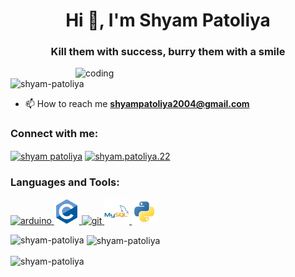 <h1 align="center">Hi 👋, I'm Shyam Patoliya</h1>
<h3 align="center">Kill them with success, burry them with a smile</h3>

<img align="right" alt="coding" width="400" src="https://media.tenor.com/qJ5evVs-_uUAAAAC/coding.gif">

<p align="left"> <img src="https://komarev.com/ghpvc/?username=shyam-patoliya&label=Profile%20views&color=0e75b6&style=flat" alt="shyam-patoliya" /> </p>

- 📫 How to reach me **shyampatoliya2004@gmail.com**

<h3 align="left">Connect with me:</h3>
<p align="left">
<a href="https://linkedin.com/in/shyam patoliya" target="blank"><img align="center" src="https://raw.githubusercontent.com/rahuldkjain/github-profile-readme-generator/master/src/images/icons/Social/linked-in-alt.svg" alt="shyam patoliya" height="30" width="40" /></a>
<a href="https://instagram.com/shyam.patoliya.22" target="blank"><img align="center" src="https://raw.githubusercontent.com/rahuldkjain/github-profile-readme-generator/master/src/images/icons/Social/instagram.svg" alt="shyam.patoliya.22" height="30" width="40" /></a>
</p>

<h3 align="left">Languages and Tools:</h3>
<p align="left"> <a href="https://www.arduino.cc/" target="_blank" rel="noreferrer"> <img src="https://cdn.worldvectorlogo.com/logos/arduino-1.svg" alt="arduino" width="40" height="40"/> </a> <a href="https://www.cprogramming.com/" target="_blank" rel="noreferrer"> <img src="https://raw.githubusercontent.com/devicons/devicon/master/icons/c/c-original.svg" alt="c" width="40" height="40"/> </a> <a href="https://git-scm.com/" target="_blank" rel="noreferrer"> <img src="https://www.vectorlogo.zone/logos/git-scm/git-scm-icon.svg" alt="git" width="40" height="40"/> </a> <a href="https://www.mysql.com/" target="_blank" rel="noreferrer"> <img src="https://raw.githubusercontent.com/devicons/devicon/master/icons/mysql/mysql-original-wordmark.svg" alt="mysql" width="40" height="40"/> </a> <a href="https://www.python.org" target="_blank" rel="noreferrer"> <img src="https://raw.githubusercontent.com/devicons/devicon/master/icons/python/python-original.svg" alt="python" width="40" height="40"/> </a> </p>

<p><img align="left" src="https://github-readme-stats.vercel.app/api/top-langs?username=shyam-patoliya&show_icons=true&locale=en&layout=compact" alt="shyam-patoliya" /></p>

<p>&nbsp;<img align="center" src="https://github-readme-stats.vercel.app/api?username=shyam-patoliya&show_icons=true&locale=en" alt="shyam-patoliya" /></p>

<p><img align="center" src="https://github-readme-streak-stats.herokuapp.com/?user=shyam-patoliya&" alt="shyam-patoliya" /></p>
